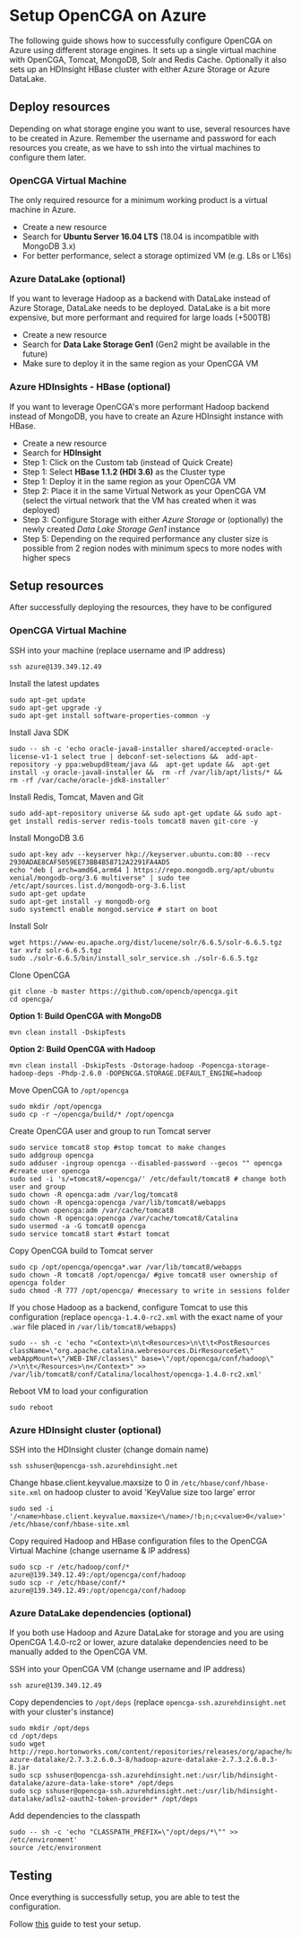 # Setup OpenCGA on Azure
The following guide shows how to successfully configure OpenCGA on Azure using different storage engines. It sets up a single virtual machine with OpenCGA, Tomcat, MongoDB, Solr and Redis Cache. Optionally it also sets up an HDInsight HBase cluster with either Azure Storage or Azure DataLake.

## Deploy resources
Depending on what storage engine you want to use, several resources have to be created in Azure. Remember the username and password for each resources you create, as we have to ssh into the virtual machines to configure them later.

### OpenCGA Virtual Machine
The only required resource for a minimum working product is a virtual machine in Azure.

- Create a new resource
- Search for **Ubuntu Server 16.04 LTS** (18.04 is incompatible with MongoDB 3.x)
- For better performance, select a storage optimized VM (e.g. L8s or L16s)

### Azure DataLake (optional)
If you want to leverage Hadoop as a backend with DataLake instead of Azure Storage, DataLake needs to be deployed. DataLake is a bit more expensive, but more performant and required for large loads (+500TB)

- Create a new resource
- Search for **Data Lake Storage Gen1** (Gen2 might be available in the future)
- Make sure to deploy it in the same region as your OpenCGA VM

### Azure HDInsights - HBase (optional)
If you want to leverage OpenCGA's more performant Hadoop backend instead of MongoDB, you have to create an Azure HDInsight instance with HBase.

- Create a new resource
- Search for **HDInsight**
- Step 1: Click on the Custom tab (instead of Quick Create)
- Step 1: Select **HBase 1.1.2 (HDI 3.6)** as the Cluster type
- Step 1: Deploy it in the same region as your OpenCGA VM
- Step 2: Place it in the same Virtual Network as your OpenCGA VM (select the virtual network that the VM has created when it was deployed)
- Step 3: Configure Storage with either _Azure Storage_ or (optionally) the newly created _Data Lake Storage Gen1_ instance
- Step 5: Depending on the required performance any cluster size is possible from 2 region nodes with minimum specs to more nodes with higher specs


## Setup resources
After successfully deploying the resources, they have to be  configured

### OpenCGA Virtual Machine
SSH into your machine (replace username and IP address)

```
ssh azure@139.349.12.49
````

Install the latest updates
```
sudo apt-get update
sudo apt-get upgrade -y
sudo apt-get install software-properties-common -y
```

Install Java SDK

```
sudo -- sh -c 'echo oracle-java8-installer shared/accepted-oracle-license-v1-1 select true | debconf-set-selections &&  add-apt-repository -y ppa:webupd8team/java &&  apt-get update &&  apt-get install -y oracle-java8-installer &&  rm -rf /var/lib/apt/lists/* &&  rm -rf /var/cache/oracle-jdk8-installer'
```

Install Redis, Tomcat, Maven and Git

```
sudo add-apt-repository universe && sudo apt-get update && sudo apt-get install redis-server redis-tools tomcat8 maven git-core -y
```

Install MongoDB 3.6

```
sudo apt-key adv --keyserver hkp://keyserver.ubuntu.com:80 --recv 2930ADAE8CAF5059EE73BB4B58712A2291FA4AD5
echo "deb [ arch=amd64,arm64 ] https://repo.mongodb.org/apt/ubuntu xenial/mongodb-org/3.6 multiverse" | sudo tee /etc/apt/sources.list.d/mongodb-org-3.6.list
sudo apt-get update
sudo apt-get install -y mongodb-org
sudo systemctl enable mongod.service # start on boot
```

Install Solr

```
wget https://www-eu.apache.org/dist/lucene/solr/6.6.5/solr-6.6.5.tgz
tar xvfz solr-6.6.5.tgz
sudo ./solr-6.6.5/bin/install_solr_service.sh ./solr-6.6.5.tgz
```

Clone OpenCGA
```
git clone -b master https://github.com/opencb/opencga.git
cd opencga/
```

**Option 1: Build OpenCGA with MongoDB**
```
mvn clean install -DskipTests
```

**Option 2: Build OpenCGA with Hadoop**
```
mvn clean install -DskipTests -Dstorage-hadoop -Popencga-storage-hadoop-deps -Phdp-2.6.0 -DOPENCGA.STORAGE.DEFAULT_ENGINE=hadoop
```

Move OpenCGA to `/opt/opencga`
```
sudo mkdir /opt/opencga
sudo cp -r ~/opencga/build/* /opt/opencga
```

Create OpenCGA user and group to run Tomcat server
```
sudo service tomcat8 stop #stop tomcat to make changes
sudo addgroup opencga
sudo adduser -ingroup opencga --disabled-password --gecos "" opencga #create user opencga
sudo sed -i 's/=tomcat8/=opencga/' /etc/default/tomcat8 # change both user and group
sudo chown -R opencga:adm /var/log/tomcat8
sudo chown -R opencga:opencga /var/lib/tomcat8/webapps
sudo chown opencga:adm /var/cache/tomcat8
sudo chown -R opencga:opencga /var/cache/tomcat8/Catalina
sudo usermod -a -G tomcat8 opencga
sudo service tomcat8 start #start tomcat
```

Copy OpenCGA build to Tomcat server
```
sudo cp /opt/opencga/opencga*.war /var/lib/tomcat8/webapps
sudo chown -R tomcat8 /opt/opencga/ #give tomcat8 user ownership of opencga folder
sudo chmod -R 777 /opt/opencga/ #necessary to write in sessions folder
```

If you chose Hadoop as a backend, configure Tomcat to use this configuration (replace `opencga-1.4.0-rc2.xml` with the exact name of your `.war` file placed in `/var/lib/tomcat8/webapps`)
```
sudo -- sh -c 'echo "<Context>\n\t<Resources>\n\t\t<PostResources className=\"org.apache.catalina.webresources.DirResourceSet\" webAppMount=\"/WEB-INF/classes\" base=\"/opt/opencga/conf/hadoop\" />\n\t</Resources>\n</Context>" >> /var/lib/tomcat8/conf/Catalina/localhost/opencga-1.4.0-rc2.xml'
```

Reboot VM to load your configuration
```
sudo reboot
```

### Azure HDInsight cluster (optional)
SSH into the HDInsight cluster (change domain name)
```
ssh sshuser@opencga-ssh.azurehdinsight.net
```

Change hbase.client.keyvalue.maxsize to 0 in `/etc/hbase/conf/hbase-site.xml` on hadoop cluster to avoid 'KeyValue size too large' error
```
sudo sed -i '/<name>hbase.client.keyvalue.maxsize<\/name>/!b;n;c<value>0</value>' /etc/hbase/conf/hbase-site.xml
```

Copy required Hadoop and HBase configuration files to the OpenCGA Virtual Machine (change username & IP address)
```
sudo scp -r /etc/hadoop/conf/* azure@139.349.12.49:/opt/opencga/conf/hadoop
sudo scp -r /etc/hbase/conf/* azure@139.349.12.49:/opt/opencga/conf/hadoop
```

### Azure DataLake dependencies (optional)
If you both use Hadoop and Azure DataLake for storage and  you are using OpenCGA 1.4.0-rc2 or lower, azure datalake dependencies need to be manually added to the OpenCGA VM.

SSH into your OpenCGA VM (change username and IP address)
```
ssh azure@139.349.12.49
```

Copy dependencies to `/opt/deps` (replace `opencga-ssh.azurehdinsight.net` with your cluster's instance)
```
sudo mkdir /opt/deps
cd /opt/deps
sudo wget http://repo.hortonworks.com/content/repositories/releases/org/apache/hadoop/hadoop-azure-datalake/2.7.3.2.6.0.3-8/hadoop-azure-datalake-2.7.3.2.6.0.3-8.jar
sudo scp sshuser@opencga-ssh.azurehdinsight.net:/usr/lib/hdinsight-datalake/azure-data-lake-store* /opt/deps
sudo scp sshuser@opencga-ssh.azurehdinsight.net:/usr/lib/hdinsight-datalake/adls2-oauth2-token-provider* /opt/deps
```

Add dependencies to the classpath
```
sudo -- sh -c 'echo "CLASSPATH_PREFIX=\"/opt/deps/*\"" >> /etc/environment'
source /etc/environment
```


## Testing
Once everything is successfully setup, you are able to test the configuration.

Follow [this](http://docs.opencb.org/display/opencga/Getting+Started+in+5+minutes) guide to test your setup.
